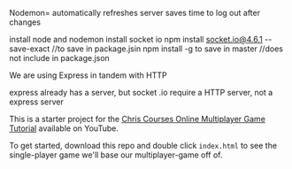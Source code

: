


Nodemon= automatically refreshes server
saves time to log out after changes

install node and nodemon
install socket io
npm install socket.io@4.6.1 --save-exact
//to save in package.jsin
npm install -g to save in master
//does not include in package.json



We are using Express in tandem with HTTP

express already has a server, but socket .io require a HTTP server, not a express server


This is a starter project for the [Chris Courses Online Multiplayer Game Tutorial](https://www.youtube.com/watch?v=Wcvqnx14cZA) available on YouTube.

To get started, download this repo and double click `index.html` to see the single-player game we'll base our multiplayer-game off of.


